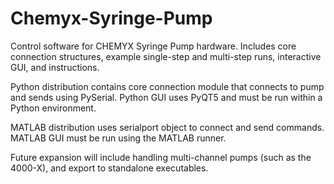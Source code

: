 # Chemyx-Syringe-Pump
Control software for CHEMYX Syringe Pump hardware. Includes core connection structures, example single-step and multi-step runs, interactive GUI, and instructions.

Python distribution contains core connection module that connects to pump and sends using PySerial. 
Python GUI uses PyQT5 and must be run within a Python environment.

MATLAB distribution uses serialport object to connect and send commands.
MATLAB GUI must be run using the MATLAB runner.

Future expansion will include handling multi-channel pumps (such as the 4000-X), and export to standalone executables. 
